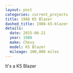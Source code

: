 ```yaml
---
layout: post
categories: current_projects
title: 1988 K5 Blazer
dashed_title: 1988-k5-blazer
details:
  date: 2015-06-21
  year: 1988
  make: Chevy
  model: K5 Blazer
  mileage: 100,000 miles
---
```

It's a K5 Blazer